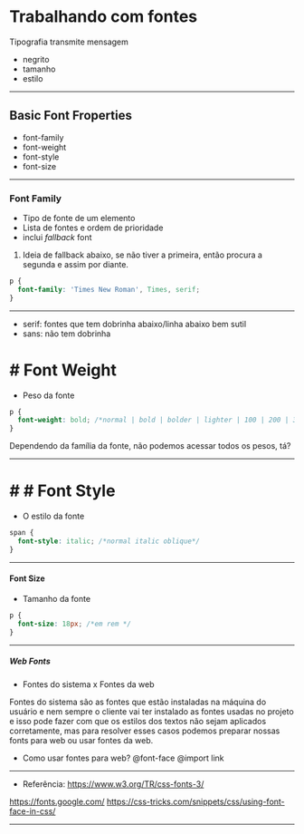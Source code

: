 # Trabalhando com fontes

Tipografia transmite mensagem

- negrito
- tamanho
- estilo

---

## Basic Font Froperties

- font-family
- font-weight
- font-style
- font-size

---

### Font Family

- Tipo de fonte de um elemento
- Lista de fontes e ordem de prioridade
- inclui _fallback_ font

1. Ideia de fallback abaixo, se não tiver a primeira, então procura a segunda e assim por diante.

```css
p {
  font-family: 'Times New Roman', Times, serif;
}
```

---

- serif: fontes que tem dobrinha abaixo/linha abaixo bem sutil
- sans: não tem dobrinha

# # Font Weight

- Peso da fonte

```css
p {
  font-weight: bold; /*normal | bold | bolder | lighter | 100 | 200 | 300 | 400 | 500 | 600 | 700 | 800 | 900 */
}
```

Dependendo da família da fonte, não podemos acessar todos os pesos, tá?

---

# # # Font Style

- O estilo da fonte

```css
span {
  font-style: italic; /*normal italic oblique*/
}
```

---

#### Font Size

- Tamanho da fonte

```css
p {
  font-size: 18px; /*em rem */
}
```

---

##### Web Fonts

- Fontes do sistema x Fontes da web

Fontes do sistema são as fontes que estão instaladas na máquina do usuário e nem sempre o cliente vai ter instalado as fontes usadas no projeto e isso pode fazer com que os estilos dos textos não sejam aplicados corretamente, mas para resolver esses casos podemos preparar nossas fonts para web ou usar fontes da web.

- Como usar fontes para web?
  @font-face
  @import
  link

---

- Referência:
  https://www.w3.org/TR/css-fonts-3/

https://fonts.google.com/ https://css-tricks.com/snippets/css/using-font-face-in-css/

---
